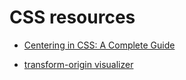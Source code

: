 # CSS resources

* [Centering in CSS: A Complete Guide](https://css-tricks.com/centering-css-complete-guide/)

* [transform-origin visualizer](https://css-tricks.com/almanac/properties/t/transform-origin/)
